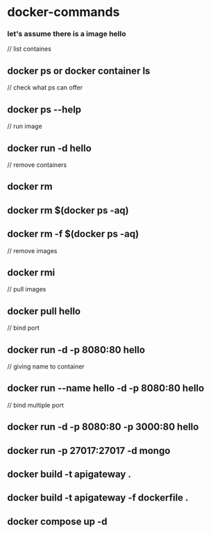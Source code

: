 # docker-commands
### let's assume there is a image hello

// list containes
## docker ps  or docker container ls

// check what ps can offer
## docker ps  --help 

// run image
## docker run -d hello      

// remove containers
## docker rm        
## docker rm $(docker ps -aq)      
## docker rm -f $(docker ps -aq)      

// remove images
## docker rmi       

// pull images 
## docker pull hello
  
// bind port 
## docker run -d -p 8080:80 hello
// giving name to container
## docker run --name hello -d -p 8080:80 hello

// bind multiple port 
## docker run -d -p 8080:80 -p 3000:80 hello

## docker run -p 27017:27017 -d mongo

## docker build -t apigateway . 
## docker build -t apigateway -f dockerfile . 
## docker compose up -d
